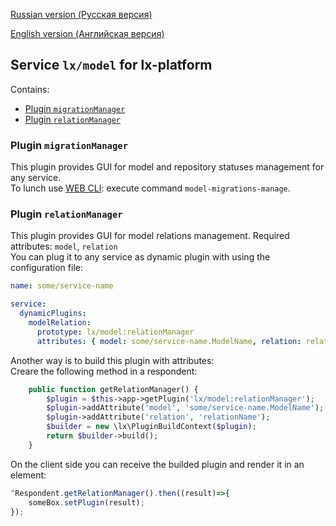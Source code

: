 [Russian version (Русская версия)](https://github.com/epicoon/lx-model/blob/master/README-ru.md)

[English version (Английская версия)](https://github.com/epicoon/lx-model/blob/master/README.md)

## Service `lx/model` for lx-platform

Contains:
* [Plugin `migrationManager`](#migrationManager)
* [Plugin `relationManager`](#relationManager)

<a name="migrationManager"><h3>Plugin `migrationManager`</h3></a>
This plugin provides GUI for model and repository statuses management for any service.<br>
To lunch use [WEB CLI](https://github.com/epicoon/lx-tools/blob/master/README-ru.md#webcli): execute command `model-migrations-manage`.

<a name="relationManager"><h3>Plugin `relationManager`</h3></a>
This plugin provides GUI for model relations management. Required attributes: `model`, `relation`<br>
You can plug it to any service as dynamic plugin with using the configuration file:
```yaml
name: some/service-name

service:
  dynamicPlugins:
    modelRelation:
      prototype: lx/model:relationManager
      attributes: { model: some/service-name.ModelName, relation: relationName }
```

Another way is to build this plugin with attributes:<br>
Creare the following method in a respondent:
```php
	public function getRelationManager() {
		$plugin = $this->app->getPlugin('lx/model:relationManager');
		$plugin->addAttribute('model', 'some/service-name.ModelName');
		$plugin->addAttribute('relation', 'relationName');
		$builder = new \lx\PluginBuildContext($plugin);
		return $builder->build();
	}
```
On the client side you can receive the builded plugin and render it in an element:
```js
^Respondent.getRelationManager().then((result)=>{
	someBox.setPlugin(result);	
});
```
